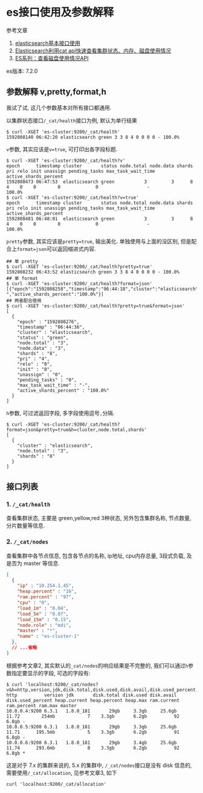 # es接口使用及参数解释

参考文章

1. [elasticsearch基本接口使用](https://www.cnblogs.com/lichunke/p/9836288.html)
2. [Elasticsearch利用cat api快速查看集群状态、内存、磁盘使用情况](https://www.cnblogs.com/yangwenbo214/p/9832516.html)
3. [ES系列：查看磁盘使用情况API](https://blog.csdn.net/VIP099/article/details/106366421)

es版本: 7.2.0

## 参数解释 v,pretty,format,h

我试了试, 这几个参数基本对所有接口都通用.

以集群状态接口`/_cat/health`接口为例, 默认为单行结果

```console
$ curl -XGET 'es-cluster:9200/_cat/health'
1592808140 06:42:20 elasticsearch green 3 3 8 4 0 0 0 0 - 100.0%
```

`v`参数, 其实应该是`v=true`, 可打印出各字段标题.

```console
$ curl -XGET 'es-cluster:9200/_cat/health?v'
epoch      timestamp cluster       status node.total node.data shards pri relo init unassign pending_tasks max_task_wait_time active_shards_percent
1592808473 06:47:53  elasticsearch green           3         3      8   4    0    0        0             0                  -                100.0%
$ curl -XGET 'es-cluster:9200/_cat/health?v=true'
epoch      timestamp cluster       status node.total node.data shards pri relo init unassign pending_tasks max_task_wait_time active_shards_percent
1592808481 06:48:01  elasticsearch green           3         3      8   4    0    0        0             0                  -                100.0%
```

`pretty`参数, 其实应该是`pretty=true`, 输出美化. 单独使用与上面的没区别, 但是配合上`format=json`可以返回缩进式内容.

```console
## 单 pretty
$ curl -XGET 'es-cluster:9200/_cat/health?pretty=true'
1592808232 06:43:52 elasticsearch green 3 3 8 4 0 0 0 0 - 100.0%
## 单 format
$ curl -XGET 'es-cluster:9200/_cat/health?format=json'
[{"epoch":"1592808258","timestamp":"06:44:18","cluster":"elasticsearch","status":"green","node.total":"3","node.data":"3","shards":"8","pri":"4","relo":"0","init":"0","unassign":"0","pending_tasks":"0","max_task_wait_time":"-","active_shards_percent":"100.0%"}]
## 两者配合使用
$ curl -XGET 'es-cluster:9200/_cat/health?pretty=true&format=json'
[
  {
    "epoch" : "1592808276",
    "timestamp" : "06:44:36",
    "cluster" : "elasticsearch",
    "status" : "green",
    "node.total" : "3",
    "node.data" : "3",
    "shards" : "8",
    "pri" : "4",
    "relo" : "0",
    "init" : "0",
    "unassign" : "0",
    "pending_tasks" : "0",
    "max_task_wait_time" : "-",
    "active_shards_percent" : "100.0%"
  }
]
```

`h`参数, 可过滤返回字段, 多字段使用逗号`,`分隔.

```console
$ curl -XGET 'es-cluster:9200/_cat/health?format=json&pretty=true&h=cluster,node.total,shards'
[
  {
    "cluster" : "elasticsearch",
    "node.total" : "3",
    "shards" : "8"
  }
]
```

## 接口列表

### 1. `/_cat/health`

查看集群状态, 主要是 green,yellow,red 3种状态, 另外包含集群名称, 节点数量, 分片数量等信息.

### 2. `/_cat/nodes`

查看集群中各节点信息, 包含各节点的名称, ip地址, cpu内存总量, 3段式负载, 及是否为 master 等信息.

```json
[
  {
    "ip" : "10.254.1.45",
    "heap.percent" : "16",
    "ram.percent" : "97",
    "cpu" : "0",
    "load_1m" : "0.04",
    "load_5m" : "0.07",
    "load_15m" : "0.15",
    "node.role" : "mdi",
    "master" : "*",
    "name" : "es-cluster-1"
  },
  // ...省略
]
```

根据参考文章2, 其实默认的`_cat/nodes`的响应结果是不完整的, 我们可以通过`h`参数指定要显示的字段, 可选的字段有:

```console
$ curl 'localhost:9200/_cat/nodes?v&h=http,version,jdk,disk.total,disk.used,disk.avail,disk.used_percent,heap.current,heap.percent,heap.max,ram.current,ram.percent,ram.max,master'
http          version jdk       disk.total disk.used disk.avail disk.used_percent heap.current heap.percent heap.max ram.current ram.percent ram.max master
10.0.0.4:9200 6.3.1   1.8.0_181       29gb     3.3gb     25.6gb             11.72        254mb            7    3.3gb       6.2gb          92   6.8gb -
10.0.0.5:9200 6.3.1   1.8.0_181       29gb     3.3gb     25.6gb             11.71      195.5mb            5    3.3gb       6.2gb          91   6.8gb -
10.0.0.6:9200 6.3.1   1.8.0_181       29gb     3.4gb     25.6gb             11.74      293.6mb            8    3.3gb       6.2gb          92   6.8gb *
```

这是对于 7.x 的集群来说的, 5.x 的集群中, `/_cat/nodes`接口是没有 disk 信息的, 需要使用`/_cat/allocation`, 见参考文章3, 如下

```
curl 'localhost:9200/_cat/allocation'
```
